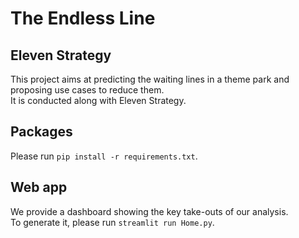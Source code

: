 # The Endless Line  
## Eleven Strategy  
  
This project aims at predicting the waiting lines in a theme park and proposing use cases to reduce them.  
It is conducted along with Eleven Strategy.  
  
## Packages  
Please run `pip install -r requirements.txt`.  
  
## Web app
We provide a dashboard showing the key take-outs of our analysis.  
To generate it, please run `streamlit run Home.py`.
